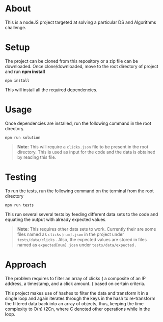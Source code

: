 # About

This is a nodeJS project targeted at solving a particular DS and Algorithms challenge.


# Setup

The project can be cloned from this repository or a zip file can be downloaded. Once clone/downloaded, move to the root directory of project and run **npm  install**
```
npm install
```
This will install all the required dependencies.

# Usage

Once dependencies are installed, run the following command in the root directory.
```
npm run solution
```
> **Note:** This will require a `clicks.json` file to be present in the root directory. This is used as input for the code and the data is obtained by reading this file.

# Testing

To run the tests, run the following command on the terminal from the root directory

```
npm run tests
```
This run several several tests by feeding different data sets to the code and equating the output with already expected values.
> **Note:** This requires other data sets to work. Currently their are some files named as `clicks[num].json` in the project under `tests/data/clicks` . Also, the expected values are stored in files named as `expected[num].josn` under `tests/data/expected` .

# Approach

The problem requires to filter an array of clicks ( a composite of an IP address, a timestamp, and a click amount.  ) based on certain criteria.

This project makes use of hashes to filter the data and transform it in a single loop and again iterates through the keys in the hash to re-transform the filtered data back into an array of objects, thus, keeping the time complexity to O(n) (2Cn, where C denoted other operations while in the loop.
